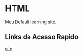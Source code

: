 # HTML
Meu Default learning site.

## Links de Acesso Rapido

[site](https://denenewton.github.io/my-web-app/dist)



